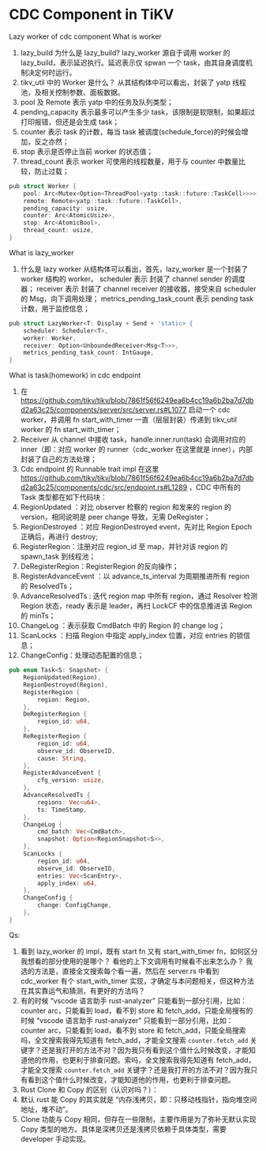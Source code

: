 # CDC Component in TiKV

Lazy worker of cdc component
What is worker
1. lazy_build 为什么是 lazy_build?
lazy_worker 源自于调用 worker 的 lazy_build，表示延迟执行。延迟表示仅 spwan 一个 task，由其自身调度机制决定何时运行。
2. tikv_util 中的 Worker 是什么？
  从其结构体中可以看出，封装了 yatp 线程池，及相关控制参数、面板数据。
  1.  pool 及 Remote 表示 yatp 中的任务及队列类型；
  2. pending_capacity 表示最多可以产生多少 task，该限制是软限制，如果超过打印报错，但还是会生成 task；
  3. counter 表示 task 的计数，每当 task 被调度(schedule_force)的时候会增加，反之亦然；
  4. stop 表示是否停止当前 worker 的状态值；
  5. thread_count 表示 worker 可使用的线程数量，用于与 counter 中数量比较，防止过载；

```go
pub struct Worker {
    pool: Arc<Mutex<Option<ThreadPool<yatp::task::future::TaskCell>>>>,
    remote: Remote<yatp::task::future::TaskCell>,
    pending_capacity: usize,
    counter: Arc<AtomicUsize>,
    stop: Arc<AtomicBool>,
    thread_count: usize,
}
```

What is lazy_worker

1. 什么是 lazy worker
  从结构体可以看出，首先，lazy_worker 是一个封装了 worker 结构的 worker。 
  scheduler 表示 封装了 channel sender 的调度器；
  receiver 表示 封装了 channel receiver 的接收器，接受来自 scheduler 的 Msg，向下调用处理；
  metrics_pending_task_count 表示 pending task 计数，用于监控信息；

```go
pub struct LazyWorker<T: Display + Send + 'static> {
    scheduler: Scheduler<T>,
    worker: Worker,
    receiver: Option<UnboundedReceiver<Msg<T>>>,
    metrics_pending_task_count: IntGauge,
}
```

What is task(homework) in cdc endpoint
1. 在 https://github.com/tikv/tikv/blob/7861f56f6249ea6b4cc19a6b2ba7d7dbd2a63c25/components/server/src/server.rs#L1077 启动一个 cdc worker，并调用 fn start_with_timer 一直（层层封装）传递到 tikv_util worker 的 fn start_with_timer；
2. Receiver 从 channel 中接收 task，handle.inner.run(task) 会调用对应的 inner（即：对应 worker 的 runner（cdc_worker 在这里就是 inner），内部封装了自己的方法处理；
3. Cdc endpoint 的 Runnable trait impl 在这里 https://github.com/tikv/tikv/blob/7861f56f6249ea6b4cc19a6b2ba7d7dbd2a63c25/components/cdc/src/endpoint.rs#L1289 ，CDC 中所有的 Task 类型都在如下代码块：
  1. RegionUpdated ：对比 observer 检察的 region 和发来的 region 的 version，相同说明是 peer change 导致，无需 DeRegister；
  2. RegionDestroyed ：对应 RegionDestroyed event，先对比 Region Epoch 正确后，再进行 destroy;
  3. RegisterRegion：注册对应 region_id 至 map，并针对该 region 的 spawn_task 到线程池；
  4. DeRegisterRegion：RegisterRegion 的反向操作；
  5. RegisterAdvanceEvent ：以 advance_ts_interval 为周期推进所有 region 的 ResolvedTs；
  6. AdvanceResolvedTs : 迭代 region map 中所有 region，通过 Resolver 检测 Region 状态，ready 表示是 leader，再扫 LockCF 中的信息推进该 Region 的 minTs；
  7. ChangeLog ：表示获取 CmdBatch 中的 Region 的 change log；
  8. ScanLocks ：扫描 Region 中指定 apply_index 位置，对应 entries 的锁信息；
  9. ChangeConfig：处理动态配置的信息；

```rust
pub enum Task<S: Snapshot> {
    RegionUpdated(Region),
    RegionDestroyed(Region),
    RegisterRegion {
        region: Region,
    },
    DeRegisterRegion {
        region_id: u64,
    },
    ReRegisterRegion {
        region_id: u64,
        observe_id: ObserveID,
        cause: String,
    },
    RegisterAdvanceEvent {
        cfg_version: usize,
    },
    AdvanceResolvedTs {
        regions: Vec<u64>,
        ts: TimeStamp,
    },
    ChangeLog {
        cmd_batch: Vec<CmdBatch>,
        snapshot: Option<RegionSnapshot<S>>,
    },
    ScanLocks {
        region_id: u64,
        observe_id: ObserveID,
        entries: Vec<ScanEntry>,
        apply_index: u64,
    },
    ChangeConfig {
        change: ConfigChange,
    },
}
```

Qs:
1. 看到 lazy_worker 的 impl，既有 start fn 又有 start_with_timer fn，如何区分我想看的部分使用的是哪个？ 看他的上下文调用有时候看不出来怎么办？
我选的方法是，直接全文搜索每个看一遍，然后在 server.rs 中看到 cdc_worker 有个 start_with_timer 实现，才确定与本问题相关，但这种方法在其实靠运气和猜测，有更好的方法吗？
2. 有的时候 “vscode 语言助手 rust-analyzer” 只能看到一部分引用，比如： counter arc<automic>，只能看到 load，看不到 store 和 fetch_add，只能全局搜有的时候 “vscode 语言助手 rust-analyzer” 只能看到一部分引用，比如： counter arc<automic>，只能看到 load，看不到 store 和 fetch_add，只能全局搜索吗，全文搜索我得先知道有 fetch_add，才能全文搜索 `counter.fetch_add` 关键字？还是我打开的方法不对？因为我只有看到这个值什么时候改变，才能知道他的作用，也更利于排查问题。索吗，全文搜索我得先知道有 fetch_add，才能全文搜索 `counter.fetch_add` 关键字？还是我打开的方法不对？因为我只有看到这个值什么时候改变，才能知道他的作用，也更利于排查问题。
3. Rust Clone 和 Copy 的区别（认识对吗？）：
  1. 默认 rust 能 Copy 的其实就是 “内存浅拷贝，即：只移动栈指针，指向堆空间地址，堆不动”。
  2. Clone 功能与 Copy 相同，但存在一些限制，主要作用是为了弥补无默认实现 Copy 类型的地方。具体是深拷贝还是浅拷贝依赖于具体类型，需要 developer 手动实现。
